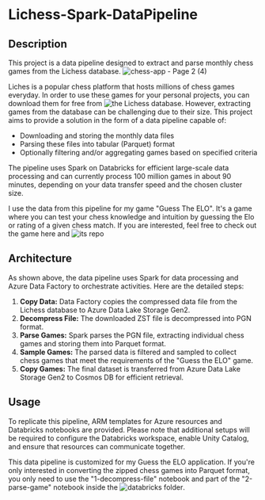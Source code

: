 # Lichess-Spark-DataPipeline

## Description
This project is a data pipeline designed to extract and parse monthly chess games from the Lichess database.
![chess-app - Page 2 (4)](https://github.com/user-attachments/assets/89c9022f-ee65-4ffc-adc9-438bd2830970)

Liches is a popular chess platform that hosts millions of chess games everyday. In order to use these games for your personal projects, you can download them for free from ![the Lichess database](https://database.lichess.org/). However, extracting games from the database can be challenging due to their size. This project aims to provide a solution in the form of a data pipeline capable of:
- Downloading and storing the monthly data files
- Parsing these files into tabular (Parquet) format
- Optionally filtering and/or aggregating games based on specified criteria

The pipeline uses Spark on Databricks for efficient large-scale data processing and can currently process 100 million games in about 90 minutes, depending on your data transfer speed and the chosen cluster size.

I use the data from this pipeline for my game "Guess The ELO". It's a game where you can test your chess knowledge and intuition by guessing the Elo or rating of a given chess match. If you are interested, feel free to check out the game here and ![its repo](https://github.com/hieuimba/Guess-The-ELO) 

## Architecture
As shown above, the data pipeline uses Spark for data processing and Azure Data Factory to orchestrate activities. 
Here are the detailed steps:
1. **Copy Data:** Data Factory copies the compressed data file from the Lichess database to Azure Data Lake Storage Gen2. 
2. **Decompress File:** The downloaded ZST file is decompressed into PGN format.
3. **Parse Games:** Spark parses the PGN file, extracting individual chess games and storing them into Parquet format.
4. **Sample Games:** The parsed data is filtered and sampled to collect chess games that meet the requirements of the "Guess the ELO" game.
5. **Copy Games:** The final dataset is transferred from Azure Data Lake Storage Gen2 to Cosmos DB for efficient retrieval.

## Usage
To replicate this pipeline, ARM templates for Azure resources and Databricks notebooks are provided. 
Please note that additional setups will be required to configure the Databricks workspace, enable Unity Catalog, and ensure that resources can communicate together.

This data pipeline is customized for my Guess the ELO application. If you're only interested in converting the zipped chess games into Parquet format, you only need to use the "1-decompress-file" notebook and part of the "2-parse-game" notebook inside the ![databricks folder](https://github.com/hieuimba/Lichess-Spark-DataPipeline/tree/main/databricks).

